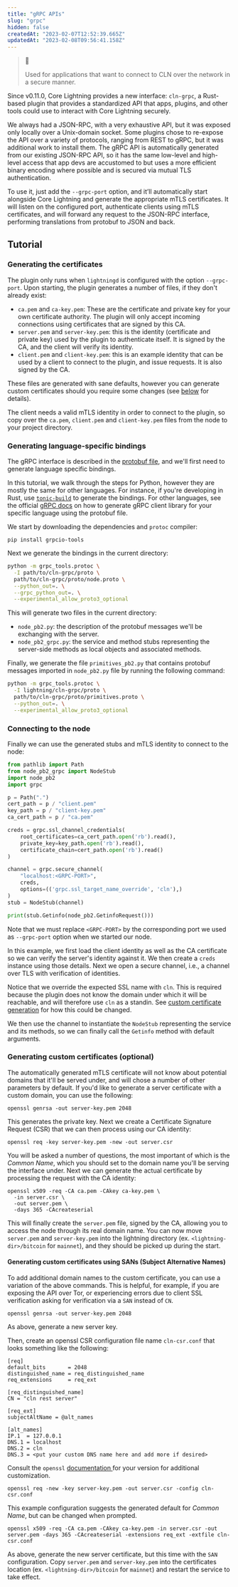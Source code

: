 ```yaml
---
title: "gRPC APIs"
slug: "grpc"
hidden: false
createdAt: "2023-02-07T12:52:39.665Z"
updatedAt: "2023-02-08T09:56:41.158Z"
---
```

> 📘
>
> Used for applications that want to connect to CLN over the network in a secure manner.

Since v0.11.0, Core Lightning provides a new interface: `cln-grpc`, a Rust-based plugin that provides a standardized API that apps, plugins, and other tools could use to interact with Core Lightning securely.

We always had a JSON-RPC, with a very exhaustive API, but it was exposed only locally over a Unix-domain socket. Some plugins chose to re-expose the API over a variety of protocols, ranging from REST to gRPC, but it was additional work to install them. The gRPC API is automatically generated from our existing JSON-RPC API, so it has the same low-level and high-level access that app devs are accustomed to but uses a more efficient binary encoding where possible and is secured via mutual TLS authentication.

To use it, just add the `--grpc-port` option, and it’ll automatically start alongside Core Lightning and generate the appropriate mTLS certificates. It will listen on the configured port, authenticate clients using mTLS certificates, and will forward any request to the JSON-RPC interface, performing translations from protobuf to JSON and back.

## Tutorial

### Generating the certificates

The plugin only runs when `lightningd` is configured with the option `--grpc-port`. Upon starting, the plugin generates a number of files, if they don't already exist:

- `ca.pem` and `ca-key.pem`: These are the certificate and private key for your own certificate authority. The plugin will only accept incoming connections using certificates that are signed by this CA.
- `server.pem` and `server-key.pem`: this is the identity (certificate and private key) used by the plugin to authenticate itself. It is signed by the CA, and the client will verify its identity.
- `client.pem` and `client-key.pem`: this is an example identity that can be used by a client to connect to the plugin, and issue requests. It is also signed by the CA.

These files are generated with sane defaults, however you can generate custom certificates should you require some changes (see [below](doc:grpc#generating-custom-certificates) for details).

The client needs a valid mTLS identity in order to connect to the plugin, so copy over the `ca.pem`, `client.pem` and `client-key.pem` files from the node to your project directory.

### Generating language-specific bindings

The gRPC interface is described in the [protobuf file](https://github.com/ElementsProject/lightning/blob/master/cln-grpc/proto/node.proto), and we'll first need to generate language specific bindings.

In this tutorial, we walk through the steps for Python, however they are mostly the same for other languages. For instance, if you're developing in Rust, use [`tonic-build`](https://docs.rs/tonic-build/latest/tonic_build/) to generate the bindings. For other languages, see the official [gRPC docs](https://grpc.io/docs/languages/) on how to generate gRPC client library for your specific language using the protobuf file.

We start by downloading the dependencies and `protoc` compiler:

```shell
pip install grpcio-tools
```



Next we generate the bindings in the current directory:

```bash
python -m grpc_tools.protoc \
  -I path/to/cln-grpc/proto \
  path/to/cln-grpc/proto/node.proto \
  --python_out=. \
  --grpc_python_out=. \
  --experimental_allow_proto3_optional
```

This will generate two files in the current directory:

- `node_pb2.py`: the description of the protobuf messages we'll be exchanging with the server.
- `node_pb2_grpc.py`: the service and method stubs representing the server-side methods as local objects and associated methods.

Finally, we generate the file `primitives_pb2.py` that contains
protobuf messages imported in `node_pb2.py` file by running the
following command:

```bash
python -m grpc_tools.protoc \
  -I lightning/cln-grpc/proto \
  path/to/cln-grpc/proto/primitives.proto \
  --python_out=. \
  --experimental_allow_proto3_optional
```

### Connecting to the node

Finally we can use the generated stubs and mTLS identity to connect to the node:

```python
from pathlib import Path
from node_pb2_grpc import NodeStub
import node_pb2
import grpc

p = Path(".")
cert_path = p / "client.pem"
key_path = p / "client-key.pem"
ca_cert_path = p / "ca.pem"

creds = grpc.ssl_channel_credentials(
    root_certificates=ca_cert_path.open('rb').read(),
    private_key=key_path.open('rb').read(),
    certificate_chain=cert_path.open('rb').read()
)

channel = grpc.secure_channel(
	"localhost:<GRPC-PORT>",
	creds,
	options=(('grpc.ssl_target_name_override', 'cln'),)
)
stub = NodeStub(channel)

print(stub.Getinfo(node_pb2.GetinfoRequest()))
```

Note that we must replace `<GRPC-PORT>` by the corresponding port we
used as `--grpc-port` option when we started our node.

In this example, we first load the client identity as well as the CA certificate so we can verify the server's identity against it. We then create a `creds` instance using those details. Next we open a secure channel, i.e., a channel over TLS with verification of identities.

Notice that we override the expected SSL name with `cln`. This is required because the plugin does not know the domain under which it will be reachable, and will therefore use `cln` as a standin. See [custom certificate generation](doc:grpc#generating-custom-certificates) for how this could be changed.

We then use the channel to instantiate the `NodeStub` representing the service and its methods, so we can finally call the `Getinfo` method with default arguments.

### Generating custom certificates (optional)

The automatically generated mTLS certificate will not know about potential domains that it'll be served under, and will chose a number of other parameters by default. If you'd like to generate a server certificate with a custom domain, you can use the following:

```shell
openssl genrsa -out server-key.pem 2048
```



This generates the private key. Next we create a Certificate Signature Request (CSR) that we can then process using our CA identity:

```shell
openssl req -key server-key.pem -new -out server.csr
```



You will be asked a number of questions, the most important of which is the _Common Name_, which you should set to the domain name you'll be serving the interface under. Next we can generate the actual certificate by processing the request with the CA identity:

```shell
openssl x509 -req -CA ca.pem -CAkey ca-key.pem \
  -in server.csr \
  -out server.pem \
  -days 365 -CAcreateserial
```



This will finally create the `server.pem` file, signed by the CA, allowing you to access the node through its real domain name. You can now move `server.pem` and `server-key.pem` into the lightning directory (ex. `<lightning-dir>/bitcoin` for `mainnet`), and they should be picked up during the start.

#### Generating custom certificates using SANs (Subject Alternative Names)

To add additional domain names to the custom certificate, you can use a variation of the above commands. This is helpful, for example, if you are exposing the API over Tor, or experiencing errors due to client SSL verification asking for verification via a `SAN` instead of `CN`.

```shell
openssl genrsa -out server-key.pem 2048
```



As above, generate a new server key.

Then, create an openssl CSR configuration file name `cln-csr.conf` that looks something like the following:

```
[req]
default_bits       = 2048
distinguished_name = req_distinguished_name
req_extensions     = req_ext

[req_distinguished_name]
CN = "cln rest server"

[req_ext]
subjectAltName = @alt_names

[alt_names]
IP.1  = 127.0.0.1
DNS.1 = localhost
DNS.2 = cln
DNS.3 = <put your custom DNS name here and add more if desired>
```


Consult the `openssl` [documentation ](https://docs.openssl.org/master/man1/openssl-req/#configuration-file-format) for your version for additional customization.

```shell
openssl req -new -key server-key.pem -out server.csr -config cln-csr.conf
```



This example configuration suggests the generated default for _Common Name_, but can be changed when prompted.

```shell
openssl x509 -req -CA ca.pem -CAkey ca-key.pem -in server.csr -out server.pem -days 365 -CAcreateserial -extensions req_ext -extfile cln-csr.conf
```



As above, generate the new server certificate, but this time with the `SAN` configuration. Copy `server.pem` and `server-key.pem` into the certificates location (ex. `<lightning-dir>/bitcoin` for `mainnet`) and restart the service to take effect.
